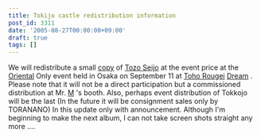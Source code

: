```yaml
---
title: Tokijo castle redistribution information
post_id: 3311
date: '2005-08-27T00:00:00+09:00'
draft: true
tags: []
---
```


We will redistribute a small [copy](https://danmaq.com/!/thA/) of [Tozo Seijo](https://danmaq.com/!/thA/) at the event price at the [Oriental](https://danmaq.com/!/thA/) Only event held in Osaka on September 11 at [Toho Rougei](https://danmaq.com/!/thA/) [Dream](http://karen.saiin.net/%7Ekouroumu-toho/) . Please note that it will not be a direct participation but a commissioned distribution at Mr. [M](http://www.geocities.jp/nip_sigurem/) 's booth. Also, perhaps event distribution of Tokkojo will be the last (In the future it will be consignment sales only by TORANANO) In this update only with announcement. Although I'm beginning to make the next album, I can not take screen shots straight any more ....
